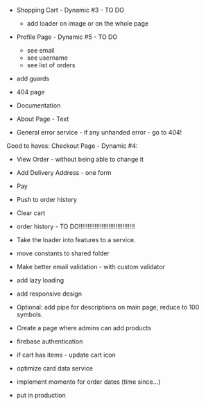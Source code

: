 
- Shopping Cart - Dynamic #3 - TO DO
  - add loader on image or on the whole page


- Profile Page - Dynamic #5 - TO DO
  - see email
  - see username
  - see list of orders

- add guards

- 404 page

- Documentation

- About Page - Text

- General error service - if any unhanded error - go to 404!

Good to haves:
 Checkout Page - Dynamic #4:
  - View Order - without being able to change it
  - Add Delivery Address - one form

  - Pay

  - Push to order history
  - Clear cart
  - order history - TO DO!!!!!!!!!!!!!!!!!!!!!!!!!!!!!!!! 

- Take the loader into features to a service.

- move constants to shared folder

- Make better email validation - with custom validator

- add lazy loading

- add responsive design

- Optional: add pipe for descriptions on main page, reduce to 100 symbols.

- Create a page where admins can add products

- firebase authentication

- if cart has items - update cart icon

- optimize card data service

- implement momento for order dates (time since...)

- put in production